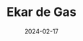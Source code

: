 ---
date: 2024-02-17
title: 'Ekar de Gas'
description: 'Ekar de Gas is a proudly Mexican e-commerce platform for home appliances'
image: '/images/content/projects/ekar-de-gas.png'
link: 'https://www.ekardegas.mx'
---